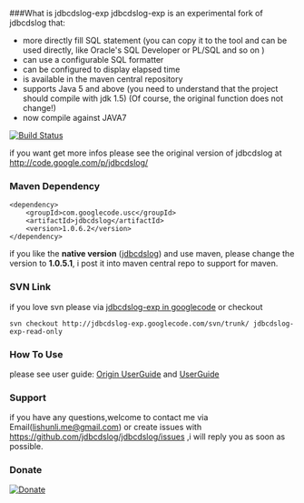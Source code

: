 ###What is jdbcdslog-exp
jdbcdslog-exp is an experimental fork of jdbcdslog that:

* more directly fill SQL statement (you can copy it to the tool and can be used directly, like Oracle's SQL Developer or PL/SQL and so on )
* can use a configurable SQL formatter
* can be configured to display elapsed time
* is available in the maven central repository
* supports Java 5 and above (you need to understand that the project should compile with jdk 1.5)
(Of course, the original function does not change!)
* now compile against JAVA7

[![Build Status](https://secure.travis-ci.org/vannicaruso/jdbcdslog.png)](http://travis-ci.org/vannicaruso/jdbcdslog)

if you want get more infos please see the original version of jdbcdslog at <http://code.google.com/p/jdbcdslog/>

### Maven Dependency
	<dependency>	
		<groupId>com.googlecode.usc</groupId>
		<artifactId>jdbcdslog</artifactId>
		<version>1.0.6.2</version>
	</dependency>



if you like the __native version__ ([jdbcdslog](http://code.google.com/p/jdbcdslog)) and use maven, please change the version to __1.0.5.1__, i post it into maven central repo to support for maven.

### SVN Link
if you love svn please via [jdbcdslog-exp in googlecode](http://code.google.com/p/jdbcdslog-exp/) or checkout 

	svn checkout http://jdbcdslog-exp.googlecode.com/svn/trunk/ jdbcdslog-exp-read-only

### How To Use
please see user guide: [Origin UserGuide](http://code.google.com/p/jdbcdslog/wiki/UserGuide ) and [UserGuide](http://code.google.com/p/jdbcdslog-exp/wiki/UserGuide)

### Support
if you have any questions,welcome to contact me via Email(lishunli.me@gmail.com) or create issues with <https://github.com/jdbcdslog/jdbcdslog/issues> ,i will reply you as soon as possible.

### Donate
<a href="https://me.alipay.com/lishunli" target="_blank">![Donate](http://usc.googlecode.com/files/2ec58971.png)</a>